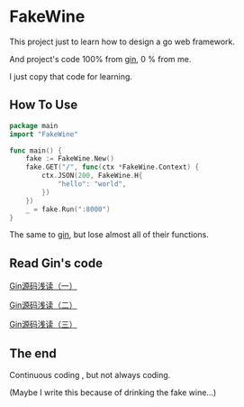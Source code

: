 # FakeWine
This project just to learn how to design a go web framework.

And project's code 100% from [gin](https://github.com/gin-gonic/gin), 0 % from me.

I just copy that code for learning.

## How To Use
```go
package main
import "FakeWine"

func main() {
	fake := FakeWine.New()
	fake.GET("/", func(ctx *FakeWine.Context) {
		ctx.JSON(200, FakeWine.H{
			"hello": "world",
		})
	})
	_ = fake.Run(":8000")
}
```

The same to [gin](https://github.com/gin-gonic/gin), but lose almost all of their functions.

## Read Gin's code
[Gin源码浅读（一）](https://www.noqaqs.cn/entry/read?id=b1871e83ed2d4def5905b641ba25b5d7)

[Gin源码浅读（二）](https://www.noqaqs.cn/entry/read?id=9ef2e814883a4bf34c5a1fb1d7e2674d)

[Gin源码浅读（三）](https://www.noqaqs.cn/entry/read?id=fd7671a7466f4e8a56d9e0b915c608db)

## The end
Continuous coding , but not always coding.

(Maybe I write this because of drinking the fake wine...)
